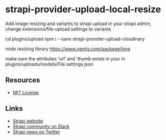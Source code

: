 # strapi-provider-upload-local-resize

Add image resizing and variants to strapi upload
in your strapi admin, change extensions/file-upload settings to variants

cd plugins/upload
npm i --save strapi-provider-upload-cloudinary

node resizing library 
https://www.npmjs.com/package/jimp


make sure the attributes 'url' and 'thumb exists in your in plugins/uploads/models/File.settings.json

         
## Resources

- [MIT License](LICENSE.md)

## Links

- [Strapi website](http://strapi.io/)
- [Strapi community on Slack](http://slack.strapi.io)
- [Strapi news on Twitter](https://twitter.com/strapijs)

